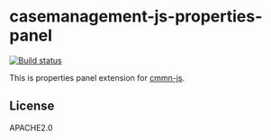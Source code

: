 # casemanagement-js-properties-panel

[![Build status](https://travis-ci.org/simpleidserver/casemanagement-js-properties-panel.svg?branch=master)](https://travis-ci.org/simpleidserver/casemanagement-js-properties-panel)

This is properties panel extension for [cmmn-js](https://github.com/bpmn-io/cmmn-js).

## License

APACHE2.0